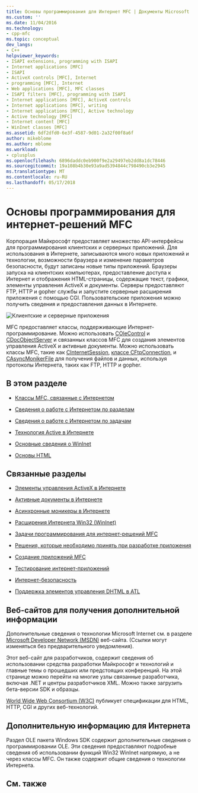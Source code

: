 ```yaml
---
title: Основы программирования для Интернет MFC | Документы Microsoft
ms.custom: ''
ms.date: 11/04/2016
ms.technology:
- cpp-mfc
ms.topic: conceptual
dev_langs:
- C++
helpviewer_keywords:
- ISAPI extensions, programming with ISAPI
- Internet applications [MFC]
- ISAPI
- ActiveX controls [MFC], Internet
- programming [MFC], Internet
- Web applications [MFC], MFC classes
- ISAPI filters [MFC], programming with ISAPI
- Internet applications [MFC], ActiveX controls
- Internet applications [MFC], writing
- Internet applications [MFC], Active technology
- Active technology [MFC]
- Internet content [MFC]
- WinInet classes [MFC]
ms.assetid: 6df2dfd0-6e3f-4587-9d01-2a32f00f8a6f
author: mikeblome
ms.author: mblome
ms.workload:
- cplusplus
ms.openlocfilehash: 6896daddc0eb900f9e2a29497eb2dd8a1dc78446
ms.sourcegitcommit: 19a108b4b30e93a9ad5394844c798490cb3e2945
ms.translationtype: MT
ms.contentlocale: ru-RU
ms.lasthandoff: 05/17/2018
---
```

# <a name="mfc-internet-programming-basics"></a>Основы программирования для интернет-решений MFC
Корпорация Майкрософт предоставляет множество API-интерфейсы для программирования клиентских и серверных приложений. Для использования в Интернете, записываются много новых приложений и технологии, возможности браузера и изменение параметров безопасности, будут записаны новые типы приложений. Браузеры запуска на клиентских компьютерах, предоставление доступа к Интернет и отображения HTML-страницы, содержащие текст, графики, элементы управления ActiveX и документы. Серверы предоставляют FTP, HTTP и gopher службы и запустите серверные расширения приложения с помощью CGI. Пользовательские приложения можно получить сведения и предоставления данных в Интернете.  
  
 ![Клиентские и серверные приложения](../mfc/media/vc38bq1.gif "vc38bq1")  
  
 MFC предоставляет классы, поддерживающие Интернет-программирование. Можно использовать [COleControl](../mfc/reference/colecontrol-class.md) и [CDocObjectServer](../mfc/reference/cdocobjectserver-class.md) и связанных классов MFC для создания элементов управления ActiveX и активные документы. Можно использовать классы MFC, такие как [CInternetSession](../mfc/reference/cinternetsession-class.md), [классе CFtpConnection](../mfc/reference/cftpconnection-class.md), и [CAsyncMonikerFile](../mfc/reference/casyncmonikerfile-class.md) для получения файлов и данных, используя протоколы Интернета, таких как FTP, HTTP и gopher.  
  
## <a name="in-this-section"></a>В этом разделе  
  
-   [Классы MFC, связанные с Интернетом](../mfc/internet-related-mfc-classes.md)  
  
-   [Сведения о работе с Интернетом по разделам](../mfc/internet-information-by-topic.md)  
  
-   [Сведения о работе с Интернетом по задачам](../mfc/internet-information-by-task.md)  
  
-   [Технология Active в Интернете](../mfc/active-technology-on-the-internet.md)  
  
-   [Основные сведения о WinInet](../mfc/wininet-basics.md)  
  
-   [Основы HTML](../mfc/html-basics.md)  
  
## <a name="related-sections"></a>Связанные разделы  
  
-   [Элементы управления ActiveX в Интернете](../mfc/activex-controls-on-the-internet.md)  
  
-   [Активные документы в Интернете](../mfc/active-documents-on-the-internet.md)  
  
-   [Асинхронные моникеры в Интернете](../mfc/asynchronous-monikers-on-the-internet.md)  
  
-   [Расширения Интернета Win32 (WinInet)](../mfc/win32-internet-extensions-wininet.md)  
  
-   [Задачи программирования для интернет-решений MFC](../mfc/mfc-internet-programming-tasks.md)  
  
-   [Решения, которые необходимо принять при разработке приложения](../mfc/application-design-choices.md)  
  
-   [Создание приложений MFC](../mfc/writing-mfc-applications.md)  
  
-   [Тестирование интернет-приложений](../mfc/testing-internet-applications.md)  
  
-   [Интернет-безопасность](../mfc/internet-security-cpp.md)  
  
-   [Поддержка элементов управления DHTML в ATL](../atl/atl-support-for-dhtml-controls.md)  
  
##  <a name="_core_web_sites_for_more_information"></a> Веб-сайтов для получения дополнительной информации  
 Дополнительные сведения о технологии Microsoft Internet см. в разделе [Microsoft Developer Network (MSDN)](http://go.microsoft.com/fwlink/p/?linkid=56322) веб-сайта. (Ссылки могут изменяться без предварительного уведомления).  
  
 Этот веб-сайт для разработчиков, содержит сведения об использовании средства разработки Майкрософт и технологий и главные темы о прошедших или предстоящих конференций. На этой странице можно перейти на многие узлы связанные разработчика, включая .NET и центры разработчиков XML. Можно также загрузить бета-версии SDK и образцы.  
  
 [World Wide Web Consortium (W3C)](http://go.microsoft.com/fwlink/p/?linkid=37125) публикует спецификации для HTML, HTTP, CGI и других веб-технологий.  
  
##  <a name="_core_more_internet_help"></a> Дополнительную информацию для Интернета  
 Раздел OLE пакета Windows SDK содержит дополнительные сведения о программировании OLE. Эти сведения предоставляют подробные сведения об использовании функций Win32 WinInet напрямую, а не через классы MFC. Он также содержит общие сведения о технологии Интернета.  
  
## <a name="see-also"></a>См. также  



